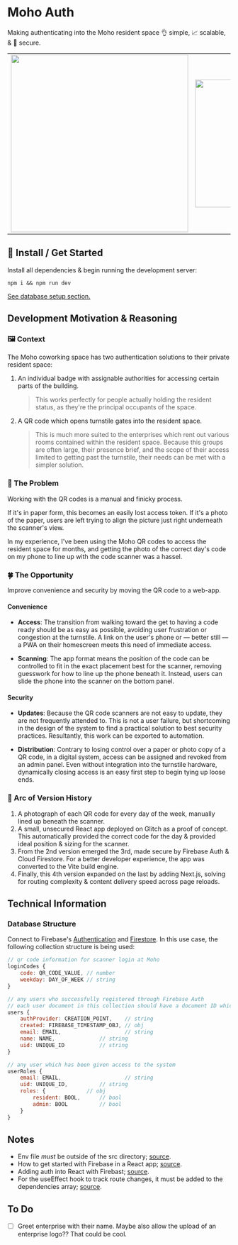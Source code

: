 # Moho Auth

Making authenticating into the Moho resident space 👌 simple, 📈 scalable, & 🔐 secure.

<table>
	<tr>
	  <td><img width="400" src="https://user-images.githubusercontent.com/12516538/187898620-2e9d7d2f-53d8-4797-9fac-95f300b9b10d.jpg"/></td>
	  <td><img width="288" src="https://user-images.githubusercontent.com/12516538/188322719-6027453f-f563-420f-a457-bbd83c46c7b0.jpg"/></td>
	  <td><img width="400" src="https://user-images.githubusercontent.com/12516538/187898609-4bcfa4e4-8021-4c66-a2eb-75259ccdf6a4.jpg"/></td>      
	</tr>
</table>

## 💾 Install / Get Started

Install all dependencies & begin running the development server:

```
npm i && npm run dev
```

<a href="#database-structure">See database setup section.</a>

## Development Motivation & Reasoning

### 🖼 Context

The Moho coworking space has two authentication solutions to their private resident space:

1. An individual badge with assignable authorities for accessing certain parts of the building.
   > This works perfectly for people actually holding the resident status, as they're the principal occupants of the space.
2. A QR code which opens turnstile gates into the resident space.
   > This is much more suited to the enterprises which rent out various rooms contained within the resident space. Because this groups are often large, their presence brief, and the scope of their access limited to getting past the turnstile, their needs can be met with a simpler solution.

### 💭 The Problem

Working with the QR codes is a manual and finicky process.

If it's in paper form, this becomes an easily lost access token. If it's a photo of the paper, users are left trying to align the picture just right underneath the scanner's view.

In my experience, I've been using the Moho QR codes to access the resident space for months, and getting the photo of the correct day's code on my phone to line up with the code scanner was a hassel.

### 🍀 The Opportunity

Improve convenience and security by moving the QR code to a web-app.

#### Convenience

- **Access**: The transition from walking toward the get to having a code ready should be as easy as possible, avoiding user frustration or congestion at the turnstile. A link on the user's phone or — better still — a PWA on their homescreen meets this need of immediate access.

- **Scanning**: The app format means the position of the code can be controlled to fit in the exact placement best for the scanner, removing guesswork for how to line up the phone beneath it. Instead, users can slide the phone into the scanner on the bottom panel.

#### Security

- **Updates**: Because the QR code scanners are not easy to update, they are not frequently attended to. This is not a user failure, but shortcoming in the design of the system to find a practical solution to best security practices. Resultantly, this work can be exported to automation.

- **Distribution**: Contrary to losing control over a paper or photo copy of a QR code, in a digital system, access can be assigned and revoked from an admin panel. Even without integration into the turnstile hardware, dynamically closing access is an easy first step to begin tying up loose ends.

### 🌈 Arc of Version History

1. A photograph of each QR code for every day of the week, manually lined up beneath the scanner.
2. A small, unsecured React app deployed on Glitch as a proof of concept. This automatically provided the correct code for the day & provided ideal position & sizing for the scanner.
3. From the 2nd version emerged the 3rd, made secure by Firebase Auth & Cloud Firestore. For a better developer experience, the app was converted to the Vite build engine.
4. Finally, this 4th version expanded on the last by adding Next.js, solving for routing complexity & content delivery speed across page reloads.

## Technical Information

### Database Structure

Connect to Firebase's [Authentication](https://firebase.google.com/docs/auth) and [Firestore](https://firebase.google.com/docs/firestore). In this use case, the following collection structure is being used:

```js
// qr code information for scanner login at Moho
loginCodes {
    code: QR_CODE_VALUE, // number
    weekday: DAY_OF_WEEK // string
}

// any users who successfully registered through Firebase Auth
// each user document in this collection should have a document ID which is identical to the user's UID
users {
	authProvider: CREATION_POINT,	 // string
	created: FIREBASE_TIMESTAMP_OBJ, // obj
	email: EMAIL,                    // string
	name: NAME, 			 // string
	uid: UNIQUE_ID 			 // string
}

// any user which has been given access to the system
userRoles {
	email: EMAIL,                    // string
	uid: UNIQUE_ID, 		 // string
	roles: {			 // obj
	    resident: BOOL,		 // bool
	    admin: BOOL			 // bool
	}
}
```

## Notes

- Env file _must_ be outside of the src directory; [source](https://stackoverflow.com/a/72453980/5395435).
- How to get started with Firebase in a React app; [source](https://blog.logrocket.com/build-crud-application-react-firebase-web-sdk-v9/).
- Adding auth into React with Firebast; [source](https://enlear.academy/how-to-implement-firebase-authentication-with-react-ff6f75746399).
- For the useEffect hook to track route changes, it must be added to the dependencies array; [source](https://stackoverflow.com/a/70700558/5395435).

## To Do

- [ ] Greet enterprise with their name. Maybe also allow the upload of an enterprise logo?? That could be cool.
